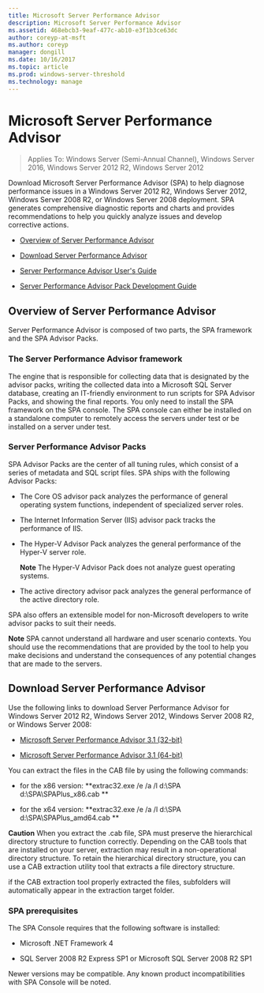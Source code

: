 ```yaml
---
title: Microsoft Server Performance Advisor
description: Microsoft Server Performance Advisor
ms.assetid: 468ebcb3-9eaf-477c-ab10-e3f1b3ce63dc
author: coreyp-at-msft
ms.author: coreyp
manager: dongill
ms.date: 10/16/2017
ms.topic: article
ms.prod: windows-server-threshold
ms.technology: manage
---
```

# Microsoft Server Performance Advisor

>Applies To: Windows Server (Semi-Annual Channel), Windows Server 2016, Windows Server 2012 R2, Windows Server 2012

Download Microsoft Server Performance Advisor (SPA) to help diagnose performance issues in a Windows Server 2012 R2, Windows Server 2012, Windows Server 2008 R2, or Windows Server 2008 deployment. SPA generates comprehensive diagnostic reports and charts and provides recommendations to help you quickly analyze issues and develop corrective actions.

-   [Overview of Server Performance Advisor](#bkmk-aboutspa)

-   [Download Server Performance Advisor](#bkmk-downloadspa)

-   [Server Performance Advisor User's Guide](server-performance-advisor-users-guide.md)

-   [Server Performance Advisor Pack Development Guide](server-performance-advisor-pack-development-guide.md)

## <a href="" id="bkmk-aboutspa"></a>Overview of Server Performance Advisor

Server Performance Advisor is composed of two parts, the SPA framework and the SPA Advisor Packs.

### The Server Performance Advisor framework

The engine that is responsible for collecting data that is designated by the advisor packs, writing the collected data into a Microsoft SQL Server database, creating an IT-friendly environment to run scripts for SPA Advisor Packs, and showing the final reports. You only need to install the SPA framework on the SPA console. The SPA console can either be installed on a standalone computer to remotely access the servers under test or be installed on a server under test.

### Server Performance Advisor Packs

SPA Advisor Packs are the center of all tuning rules, which consist of a series of metadata and SQL script files. SPA ships with the following Advisor Packs:

-   The Core OS advisor pack analyzes the performance of general operating system functions, independent of specialized server roles.

-   The Internet Information Server (IIS) advisor pack tracks the performance of IIS.

-   The Hyper-V Advisor Pack analyzes the general performance of the Hyper-V server role.

    **Note**
    The Hyper-V Advisor Pack does not analyze guest operating systems.

     

-   The active directory advisor pack analyzes the general performance of the active directory role.

SPA also offers an extensible model for non-Microsoft developers to write advisor packs to suit their needs.

**Note**
SPA cannot understand all hardware and user scenario contexts. You should use the recommendations that are provided by the tool to help you make decisions and understand the consequences of any potential changes that are made to the servers.

 

## <a href="" id="bkmk-downloadspa"></a>Download Server Performance Advisor


Use the following links to download Server Performance Advisor for Windows Server 2012 R2, Windows Server 2012, Windows Server 2008 R2, or Windows Server 2008:

-   [Microsoft Server Performance Advisor 3.1 (32-bit)](https://go.microsoft.com/fwlink/p/?linkid=327751)

-   [Microsoft Server Performance Advisor 3.1 (64-bit)](https://go.microsoft.com/fwlink/p/?linkid=327752)

You can extract the files in the CAB file by using the following commands:

-   for the x86 version: **extrac32.exe /e /a /l  d:\\SPA   d:\\SPA\\SPAPlus\_x86.cab **

-   for the x64 version: **extrac32.exe /e /a /l  d:\\SPA   d:\\SPA\\SPAPlus\_amd64.cab **

**Caution**
When you extract the .cab file, SPA must preserve the hierarchical directory structure to function correctly. Depending on the CAB tools that are installed on your server, extraction may result in a non-operational directory structure. To retain the hierarchical directory structure, you can use a CAB extraction utility tool that extracts a file directory structure.

 

if the CAB extraction tool properly extracted the files, subfolders will automatically appear in the extraction target folder.

### SPA prerequisites

The SPA Console requires that the following software is installed:

-   Microsoft .NET Framework 4

-   SQL Server 2008 R2 Express SP1 or Microsoft SQL Server 2008 R2 SP1

Newer versions may be compatible. Any known product incompatibilities with SPA Console will be noted.

